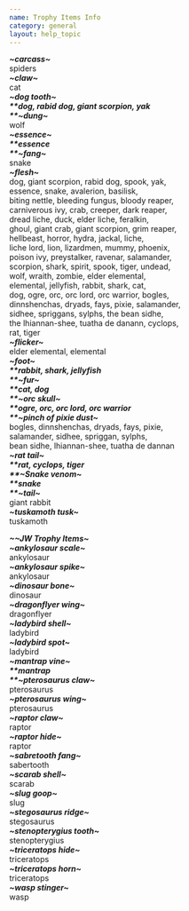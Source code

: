 ```yaml
---
name: Trophy Items Info
category: general
layout: help_topic
---
```

**_~carcass~_**  
spiders  
**_~claw~_**  
cat  
**_~dog tooth~  
_**dog, rabid dog, giant scorpion, yak  
**_~dung~_**  
wolf  
**_~essence~  
_**essence  
**_~fang~_**  
snake  
**_~flesh~_**  
dog, giant scorpion, rabid dog, spook, yak,  
essence, snake, avalerion, basilisk,  
biting nettle, bleeding fungus, bloody reaper,  
carniverous ivy, crab, creeper, dark reaper,  
dread liche, duck, elder liche, feralkin,  
ghoul, giant crab, giant scorpion, grim reaper,  
hellbeast, horror, hydra, jackal, liche,  
liche lord, lion, lizardmen, mummy, phoenix,  
poison ivy, preystalker, ravenar, salamander,  
scorpion, shark, spirit, spook, tiger, undead,  
wolf, wraith, zombie, elder elemental,  
elemental, jellyfish, rabbit, shark, cat,  
dog, ogre, orc, orc lord, orc warrior, bogles,  
dinnshenchas, dryads, fays, pixie, salamander,  
sidhee, spriggans, sylphs, the bean sidhe,  
the lhiannan-shee, tuatha de danann, cyclops,  
rat, tiger  
**_~flicker~_**  
elder elemental, elemental  
**_~foot~  
_**rabbit, shark, jellyfish  
**_~fur~  
_**cat, dog  
**_~orc skull~  
_**ogre, orc, orc lord, orc warrior  
**_~pinch of pixie dust~_**  
bogles, dinnshenchas, dryads, fays, pixie,  
salamander, sidhee, spriggan, sylphs,  
bean sidhe, lhiannan-shee, tuatha de dannan  
**_~rat tail~  
_**rat, cyclops, tiger  
**_~Snake venom~  
_**snake  
**_~tail~_**  
giant rabbit  
**_~tuskamoth tusk~_**  
tuskamoth

**_~~JW Trophy Items~_**  
**_~ankylosaur scale~_**  
ankylosaur  
**_~ankylosaur spike~_**  
ankylosaur  
**_~dinosaur bone~_**  
dinosaur  
**_~dragonflyer wing~_**  
dragonflyer  
**_~ladybird shell~_**  
ladybird  
**_~ladybird spot~_**  
ladybird  
**_~mantrap vine~  
_**mantrap  
**_~pterosaurus claw~_**  
pterosaurus  
**_~pterosaurus wing~_**  
pterosaurus  
**_~raptor claw~_**  
raptor  
**_~raptor hide~_**  
raptor  
**_~sabretooth fang~_**  
sabertooth  
**_~scarab shell~_**  
scarab  
**_~slug goop~_**  
slug  
**_~stegosaurus ridge~_**  
stegosaurus  
**_~stenopterygius tooth~_**  
stenopterygius  
**_~triceratops hide~_**  
triceratops  
**_~triceratops horn~_**  
triceratops  
**_~wasp stinger~_**  
wasp